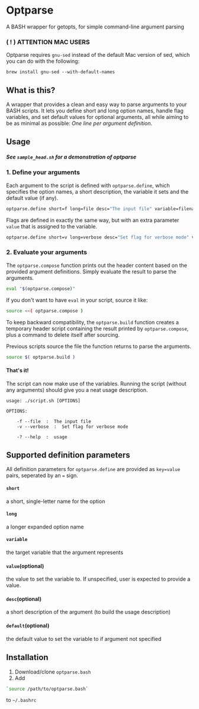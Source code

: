 # Optparse
A BASH wrapper for getopts, for simple command-line argument parsing

### ( ! ) ATTENTION MAC USERS
Optparse requires `gnu-sed` instead of the default Mac version of sed, which you can do with the following:
```
brew install gnu-sed --with-default-names
```

## What is this?
A wrapper that provides a clean and easy way to parse arguments to your BASH scripts. It lets you define short and long option names, handle flag variables, and set default values for optional arguments, all while aiming to be as minimal as possible: *One line per argument definition*.

## Usage
##### See `sample_head.sh` for a demonstration of optparse
### 1. Define your arguments

Each argument to the script is defined with `optparse.define`, which specifies the option names, a short description, the variable it sets and the default value (if any).

```bash
optparse.define short=f long=file desc="The input file" variable=filename
```

Flags are defined in exactly the same way, but with an extra parameter `value` that is assigned to the variable.

```bash
optparse.define short=v long=verbose desc="Set flag for verbose mode" variable=verbose_mode value=true default=false
```

### 2. Evaluate your arguments
The `optparse.compose` function prints out the header content based on the provided argument definitions. Simply evaluate the result to parse the arguments.

```bash
eval "$(optparse.compose)"
```

If you don't want to have `eval` in your script, source it like:

```bash
source <<( optparse.compose )
```

To keep backward compatibility, the `optparse.build` function creates a temporary header script containing the result printed by `optparse.compose`, plus a command to delete itself after sourcing.

Previous scripts source the file the function returns to parse the arguments.

```bash
source $( optparse.build )
```

#### That's it!
The script can now make use of the variables. Running the script (without any arguments) should give you a neat usage description.

    usage: ./script.sh [OPTIONS]

    OPTIONS:

        -f --file  :  The input file
    	-v --verbose  :  Set flag for verbose mode

    	-? --help  :  usage

## Supported definition parameters
All definition parameters for `optparse.define` are provided as `key=value` pairs, seperated by an `=` sign.
#### `short`
a short, single-letter name for the option
#### `long`
a longer expanded option name
#### `variable`
the target variable that the argument represents
#### `value`(optional)
the value to set the variable to. If unspecified, user is expected to provide a value.
#### `desc`(optional)
a short description of the argument (to build the usage description)
#### `default`(optional)
the default value to set the variable to if argument not specified

## Installation
1. Download/clone `optparse.bash`
2. Add

```bash
`source /path/to/optparse.bash`
```
to `~/.bashrc`

